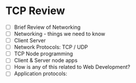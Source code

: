 # TCP Review

- [ ] Brief Review of Networking
- [ ] Networking - things we need to know
- [ ] Client Server
- [ ] Network Protocols:  TCP / UDP
- [ ] TCP Node programming
- [ ] Client & Server node apps
- [ ] How is any of this related to Web Development?
- [ ] Application protocols:
